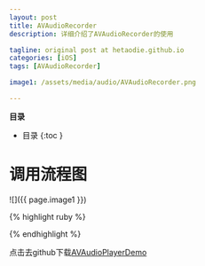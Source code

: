```yaml
---
layout: post
title: AVAudioRecorder
description: 详细介绍了AVAudioRecorder的使用

tagline: original post at hetaodie.github.io
categories: [iOS]
tags: [AVAudioRecorder]

image1: /assets/media/audio/AVAudioRecorder.png

---
```


**目录**

* 目录
 {:toc  }

#  调用流程图

![]({{ page.image1 }})

{% highlight ruby %}



{% endhighlight %}

点击去github下载[AVAudioPlayerDemo][1]

<!--本文所用的超链接-->

[1]:https://github.com/hetaodie/AVAudioPlayerDemo.git
